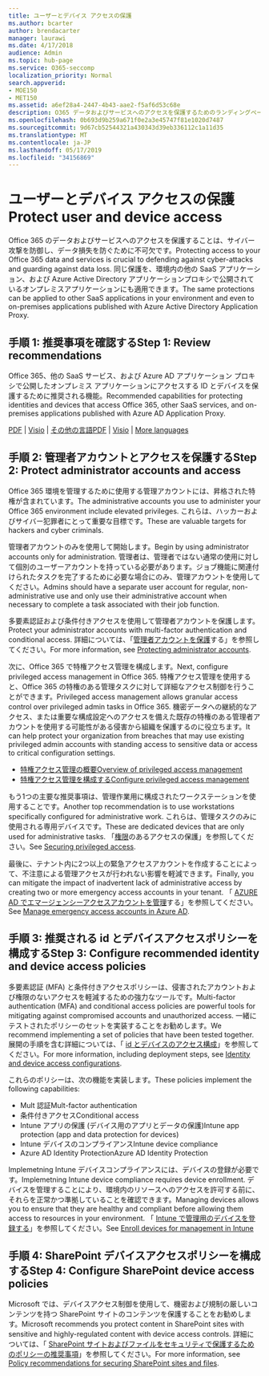 ```yaml
---
title: ユーザーとデバイス アクセスの保護
ms.author: bcarter
author: brendacarter
manager: laurawi
ms.date: 4/17/2018
audience: Admin
ms.topic: hub-page
ms.service: O365-seccomp
localization_priority: Normal
search.appverid:
- MOE150
- MET150
ms.assetid: a6ef28a4-2447-4b43-aae2-f5af6d53c68e
description: O365 データおよびサービスへのアクセスを保護するためのランディングページ
ms.openlocfilehash: 0b693d9b259a671f0e2a3e45747f81e1020d7487
ms.sourcegitcommit: 9d67cb52544321a430343d39eb336112c1a11d35
ms.translationtype: MT
ms.contentlocale: ja-JP
ms.lasthandoff: 05/17/2019
ms.locfileid: "34156869"
---
```

# <a name="protect-user-and-device-access"></a><span data-ttu-id="a8d47-103">ユーザーとデバイス アクセスの保護</span><span class="sxs-lookup"><span data-stu-id="a8d47-103">Protect user and device access</span></span>

<span data-ttu-id="a8d47-104">Office 365 のデータおよびサービスへのアクセスを保護することは、サイバー攻撃を防御し、データ損失を防ぐために不可欠です。</span><span class="sxs-lookup"><span data-stu-id="a8d47-104">Protecting access to your Office 365 data and services is crucial to defending against cyber-attacks and guarding against data loss.</span></span> <span data-ttu-id="a8d47-105">同じ保護を、環境内の他の SaaS アプリケーション、および Azure Active Directory アプリケーションプロキシで公開されているオンプレミスアプリケーションにも適用できます。</span><span class="sxs-lookup"><span data-stu-id="a8d47-105">The same protections can be applied to other SaaS applications in your environment and even to on-premises applications published with Azure Active Directory Application Proxy.</span></span>
  
## <a name="step-1-review-recommendations"></a><span data-ttu-id="a8d47-106">手順 1: 推奨事項を確認する</span><span class="sxs-lookup"><span data-stu-id="a8d47-106">Step 1: Review recommendations</span></span>

<span data-ttu-id="a8d47-107">Office 365、他の SaaS サービス、および Azure AD アプリケーション プロキシで公開したオンプレミス アプリケーションにアクセスする ID とデバイスを保護するために推奨される機能。</span><span class="sxs-lookup"><span data-stu-id="a8d47-107">Recommended capabilities for protecting identities and devices that access Office 365, other SaaS services, and on-premises applications published with Azure AD Application Proxy.</span></span>
  
<span data-ttu-id="a8d47-108">[PDF](https://go.microsoft.com/fwlink/p/?linkid=841656) | [Visio](https://go.microsoft.com/fwlink/p/?linkid=841657) | [その他の言語](https://www.microsoft.com/download/details.aspx?id=55032)</span><span class="sxs-lookup"><span data-stu-id="a8d47-108">[PDF](https://go.microsoft.com/fwlink/p/?linkid=841656) | [Visio](https://go.microsoft.com/fwlink/p/?linkid=841657) | [More languages](https://www.microsoft.com/download/details.aspx?id=55032)</span></span>
  
## <a name="step-2-protect-administrator-accounts-and-access"></a><span data-ttu-id="a8d47-109">手順 2: 管理者アカウントとアクセスを保護する</span><span class="sxs-lookup"><span data-stu-id="a8d47-109">Step 2: Protect administrator accounts and access</span></span>
<span data-ttu-id="a8d47-110">Office 365 環境を管理するために使用する管理アカウントには、昇格された特権が含まれています。</span><span class="sxs-lookup"><span data-stu-id="a8d47-110">The administrative accounts you use to administer your Office 365 environment include elevated privileges.</span></span> <span data-ttu-id="a8d47-111">これらは、ハッカーおよびサイバー犯罪者にとって重要な目標です。</span><span class="sxs-lookup"><span data-stu-id="a8d47-111">These are valuable targets for hackers and cyber criminals.</span></span> 

<span data-ttu-id="a8d47-112">管理者アカウントのみを使用して開始します。</span><span class="sxs-lookup"><span data-stu-id="a8d47-112">Begin by using administrator accounts only for administration.</span></span> <span data-ttu-id="a8d47-113">管理者は、管理者ではない通常の使用に対して個別のユーザーアカウントを持っている必要があります。ジョブ機能に関連付けられたタスクを完了するために必要な場合にのみ、管理アカウントを使用してください。</span><span class="sxs-lookup"><span data-stu-id="a8d47-113">Admins should have a separate user account for regular, non-administrative use and only use their administrative account when necessary to complete a task associated with their job function.</span></span>

<span data-ttu-id="a8d47-114">多要素認証および条件付きアクセスを使用して管理者アカウントを保護します。</span><span class="sxs-lookup"><span data-stu-id="a8d47-114">Protect your administrator accounts with multi-factor authentication and conditional access.</span></span> <span data-ttu-id="a8d47-115">詳細については、「[管理者アカウントを保護](https://docs.microsoft.com/en-us/microsoft-365/enterprise/identity-access-prerequisites#protecting-administrator-accounts)する」を参照してください。</span><span class="sxs-lookup"><span data-stu-id="a8d47-115">For more information, see [Protecting administrator accounts](https://docs.microsoft.com/en-us/microsoft-365/enterprise/identity-access-prerequisites#protecting-administrator-accounts).</span></span> 

<span data-ttu-id="a8d47-116">次に、Office 365 で特権アクセス管理を構成します。</span><span class="sxs-lookup"><span data-stu-id="a8d47-116">Next, configure privileged access management in Office 365.</span></span> <span data-ttu-id="a8d47-117">特権アクセス管理を使用すると、Office 365 の特権のある管理タスクに対して詳細なアクセス制御を行うことができます。</span><span class="sxs-lookup"><span data-stu-id="a8d47-117">Privileged access management allows granular access control over privileged admin tasks in Office 365.</span></span> <span data-ttu-id="a8d47-118">機密データへの継続的なアクセス、または重要な構成設定へのアクセスを備えた既存の特権のある管理者アカウントを使用する可能性がある侵害から組織を保護するのに役立ちます。</span><span class="sxs-lookup"><span data-stu-id="a8d47-118">It can help protect your organization from breaches that may use existing privileged admin accounts with standing access to sensitive data or access to critical configuration settings.</span></span>

- [<span data-ttu-id="a8d47-119">特権アクセス管理の概要</span><span class="sxs-lookup"><span data-stu-id="a8d47-119">Overview of privileged access management</span></span>](privileged-access-management-overview.md)
- [<span data-ttu-id="a8d47-120">特権アクセス管理を構成する</span><span class="sxs-lookup"><span data-stu-id="a8d47-120">Configure privileged access management</span></span>](privileged-access-management-configuration.md)

<span data-ttu-id="a8d47-121">もう1つの主要な推奨事項は、管理作業用に構成されたワークステーションを使用することです。</span><span class="sxs-lookup"><span data-stu-id="a8d47-121">Another top recommendation is to use workstations specifically configured for administrative work.</span></span> <span data-ttu-id="a8d47-122">これらは、管理タスクのみに使用される専用デバイスです。</span><span class="sxs-lookup"><span data-stu-id="a8d47-122">These are dedicated devices that are only used for administrative tasks.</span></span> <span data-ttu-id="a8d47-123">「[権限](https://docs.microsoft.com/en-us/windows-server/identity/securing-privileged-access/securing-privileged-access)のあるアクセスの保護」を参照してください。</span><span class="sxs-lookup"><span data-stu-id="a8d47-123">See [Securing privileged access](https://docs.microsoft.com/en-us/windows-server/identity/securing-privileged-access/securing-privileged-access).</span></span>

<span data-ttu-id="a8d47-124">最後に、テナント内に2つ以上の緊急アクセスアカウントを作成することによって、不注意による管理アクセスが行われない影響を軽減できます。</span><span class="sxs-lookup"><span data-stu-id="a8d47-124">Finally, you can mitigate the impact of inadvertent lack of administrative access by creating two or more emergency access accounts in your tenant.</span></span> <span data-ttu-id="a8d47-125">「 [AZURE AD でエマージェンシーアクセスアカウントを管理](https://docs.microsoft.com/en-us/azure/active-directory/users-groups-roles/directory-emergency-access)する」を参照してください。</span><span class="sxs-lookup"><span data-stu-id="a8d47-125">See [Manage emergency access accounts in Azure AD](https://docs.microsoft.com/en-us/azure/active-directory/users-groups-roles/directory-emergency-access).</span></span> 

## <a name="step-3-configure-recommended-identity-and-device-access-policies"></a><span data-ttu-id="a8d47-126">手順 3: 推奨される id とデバイスアクセスポリシーを構成する</span><span class="sxs-lookup"><span data-stu-id="a8d47-126">Step 3: Configure recommended identity and device access policies</span></span>
<span data-ttu-id="a8d47-127">多要素認証 (MFA) と条件付きアクセスポリシーは、侵害されたアカウントおよび権限のないアクセスを軽減するための強力なツールです。</span><span class="sxs-lookup"><span data-stu-id="a8d47-127">Multi-factor authentication (MFA) and conditional access policies are powerful tools for mitigating against compromised accounts and unauthorized access.</span></span> <span data-ttu-id="a8d47-128">一緒にテストされたポリシーのセットを実装することをお勧めします。</span><span class="sxs-lookup"><span data-stu-id="a8d47-128">We recommend implementing a set of policies that have been tested together.</span></span> <span data-ttu-id="a8d47-129">展開の手順を含む詳細については、「 [id とデバイスのアクセス構成](https://docs.microsoft.com/en-us/microsoft-365/enterprise/microsoft-365-policies-configurations)」を参照してください。</span><span class="sxs-lookup"><span data-stu-id="a8d47-129">For more information, including deployment steps, see [Identity and device access configurations](https://docs.microsoft.com/en-us/microsoft-365/enterprise/microsoft-365-policies-configurations).</span></span>

 <span data-ttu-id="a8d47-130">これらのポリシーは、次の機能を実装します。</span><span class="sxs-lookup"><span data-stu-id="a8d47-130">These policies implement the following capabilities:</span></span>
- <span data-ttu-id="a8d47-131">Mult 認証</span><span class="sxs-lookup"><span data-stu-id="a8d47-131">Mult-factor authentication</span></span>
- <span data-ttu-id="a8d47-132">条件付きアクセス</span><span class="sxs-lookup"><span data-stu-id="a8d47-132">Conditional access</span></span>
- <span data-ttu-id="a8d47-133">Intune アプリの保護 (デバイス用のアプリとデータの保護)</span><span class="sxs-lookup"><span data-stu-id="a8d47-133">Intune app protection (app and data protection for devices)</span></span>
- <span data-ttu-id="a8d47-134">Intune デバイスのコンプライアンス</span><span class="sxs-lookup"><span data-stu-id="a8d47-134">Intune device compliance</span></span>
- <span data-ttu-id="a8d47-135">Azure AD Identity Protection</span><span class="sxs-lookup"><span data-stu-id="a8d47-135">Azure AD Identity Protection</span></span>

<span data-ttu-id="a8d47-136">Implemetning Intune デバイスコンプライアンスには、デバイスの登録が必要です。</span><span class="sxs-lookup"><span data-stu-id="a8d47-136">Implemetning Intune device compliance requires device enrollment.</span></span> <span data-ttu-id="a8d47-137">デバイスを管理することにより、環境内のリソースへのアクセスを許可する前に、それらを正常かつ準拠していることを確認できます。</span><span class="sxs-lookup"><span data-stu-id="a8d47-137">Managing devices allows you to ensure that they are healthy and compliant before allowing them access to resources in your environment.</span></span> <span data-ttu-id="a8d47-138">「 [Intune で管理用のデバイスを登録する](https://docs.microsoft.com/intune-classic/deploy-use/enroll-devices-in-microsoft-intune)」を参照してください。</span><span class="sxs-lookup"><span data-stu-id="a8d47-138">See [Enroll devices for management in Intune](https://docs.microsoft.com/intune-classic/deploy-use/enroll-devices-in-microsoft-intune)</span></span>

## <a name="step-4-configure-sharepoint-device-access-policies"></a><span data-ttu-id="a8d47-139">手順 4: SharePoint デバイスアクセスポリシーを構成する</span><span class="sxs-lookup"><span data-stu-id="a8d47-139">Step 4: Configure SharePoint device access policies</span></span>

<span data-ttu-id="a8d47-140">Microsoft では、デバイスアクセス制御を使用して、機密および規制の厳しいコンテンツを持つ SharePoint サイトのコンテンツを保護することをお勧めします。</span><span class="sxs-lookup"><span data-stu-id="a8d47-140">Microsoft recommends you protect content in SharePoint sites with sensitive and highly-regulated content with device access controls.</span></span> <span data-ttu-id="a8d47-141">詳細については、「 [SharePoint サイトおよびファイルをセキュリティで保護するためのポリシーの推奨事項](https://docs.microsoft.com/en-us/microsoft-365/enterprise/sharepoint-file-access-policies)」を参照してください。</span><span class="sxs-lookup"><span data-stu-id="a8d47-141">For more information, see [Policy recommendations for securing SharePoint sites and files](https://docs.microsoft.com/en-us/microsoft-365/enterprise/sharepoint-file-access-policies).</span></span>



    

